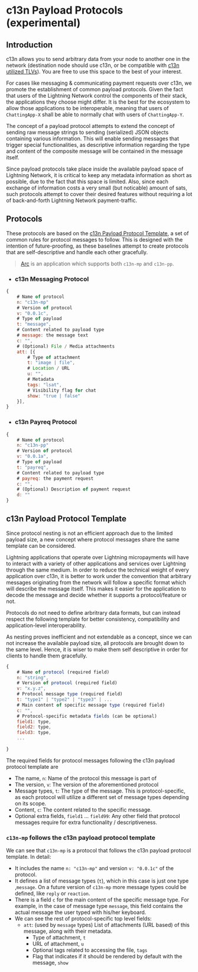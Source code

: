 # c13n Payload Protocols (experimental)

## Introduction

c13n allows you to send arbitrary data from your node to another one in the network (destination node should use c13n, or be compatible with [c13n utilized TLVs](../#a-few-words-on-tlvs)). You are free to use this space to the best of your interest.

For cases like messaging & communicating payment requests over c13n, we promote the establishment of common payload protocols. Given the fact that users of the Lightning Network control the components of their stack, the applications they choose might differ. It is the best for the ecosystem to allow those applications to be interoperable, meaning that users of `ChattingApp-X` shall be able to normally chat with users of `ChattingApp-Y`.

The concept of a payload protocol attempts to extend the concept of sending raw message strings to sending (serialized) JSON objects containing various information. This will enable sending messages that trigger special functionalities, as descriptive information regarding the type and content of the composite message will be contained in the message itself.

Since payload protocols take place inside the available payload space of Lightning Network, it is critical to keep any metadata information as short as possible, due to the fact that this space is limited. Also, since each exchange of information costs a very small (but noticable) amount of sats, such protocols attempt to cover their desired features without requiring a lot of back-and-forth Lightning Network payment-traffic.



## Protocols

These protocols are based on the [c13n Payload Protocol Template](#c13n-payload-protocol-template), a set of common rules for protocol messages to follow. This is designed with the intention of future-proofing, as these baselines attempt to create protocols that are self-descriptive and handle each other gracefully.

> [Arc](https://github.com/c13n-io/arc) is an application which supports both `c13n-mp` and `c13n-pp`.
- ### c13n Messaging Protocol

```js
{
    # Name of protocol
    n: "c13n-mp"
    # Version of protocol
    v: "0.0.1c",
    # Type of payload
    t: "message",
    # Content related to payload type
    # message: the message text
    c: "",
    # (Optional) File / Media attachments
    att: [{
        # Type of attachment
        t: "image | file",
        # Location / URL
        u: "",
        # Metadata
        tags: "lsat",
        # Visibility flag for chat
        show: "true | false"
    }],
}
```

- ### c13n Payreq Protocol

```js
{
    # Name of protocol
    n: "c13n-pp"
    # Version of protocol
    v: "0.0.1a",
    # Type of payload
    t: "payreq",
    # Content related to payload type
    # payreq: the payment request
    c: "",
    # (Optional) Description of payment request
    d: ""
}
```
## c13n Payload Protocol Template

Since protocol nesting is not an efficient approach due to the limited payload size, a new concept where protocol messages share the same template can be considered.

Lightning applications that operate over Lightning micropayments will have to interact with a variety of other applications and services over Lightning through the same medium. In order to reduce the technical weight of every application over c13n, it is better to work under the convention that arbitrary messages originating from the network will follow a specific format which will describe the message itself. This makes it easier for the application to decode the message and decide whether it supports a protocol/feature or not.

Protocols do not need to define arbritrary data formats, but can instead respect the following template for better consistency, compatibility and application-level interoperability.

As nesting proves inefficient and not extendable as a concept, since we can not increase the available payload size, all protocols are brought down to the same level. Hence, it is wiser to make them self descriptive in order for clients to handle them gracefully.

```js
{
    # Name of protocol (required field)
    n: "string",
    # Version of protocol (required field)
    v: "x.y.z",
    # Protocol message type (required field)
    t: "type1" | "type2" | "type3" | ...
    # Main content of specific message type (required field)
    c: "",
    # Protocol-specific metadata fields (can be optional)
    field1: type,
    field2: type,
    field3: type,
    ...
    
}
```

The required fields for protocol messages following the c13n payload protocol template are
- The name, `n`: Name of the protocol this message is part of
- The version, `v`: The version of the aforementioned protocol
- Message types, `t`: The type of the message. This is protocol-specific, as each protocol will utilize a different set of message types depending on its scope.
- Content, `c`: The content related to the specific message.
- Optional extra fields, `field1` ... `field99`: Any other field that protocol messages require for extra functionality / descriptiveness.



### `c13n-mp` follows the c13n payload protocol template

We can see that `c13n-mp` is a protocol that follows the c13n payload protocol template. In detail:

- It includes the name `n: "c13n-mp"` and version `v: "0.0.1c"` of the protocol.
- It defines a list of message types (`t`), which in this case is just one type ,`message`. On a future version of `c13n-mp` more message types could be defined, like `reply` or `reaction`.
- There is a field `c` for the main content of the specific message type. For example, in the case of message type `message`, this field contains the actual message the user typed with his/her keyboard.
- We can see the rest of protocol-specific top level fields:
    - `att`: (used by `message` types) List of attachments (URL based) of this message, along with their metadata.
        * Type of attachment, `t`
        * URL of attachment, `u`
        * Optional tags related to accessing the file, `tags`
        * Flag that indicates if it should be rendered by default with the message, `show`